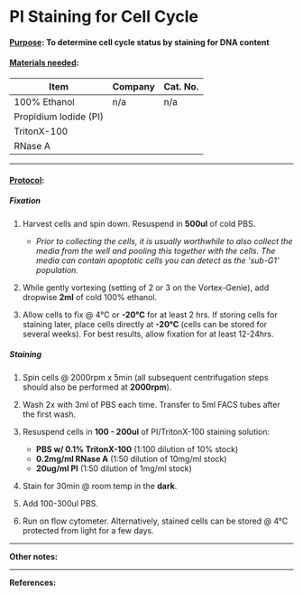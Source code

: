 # PI Staining for Cell Cycle

#### <u>Purpose</u>: To determine cell cycle status by staining for DNA content

#### <u>Materials needed</u>:
| Item                                              | Company       | Cat. No.           |
| ------------------------------------------------- | ------------- | ------------------ |
| 100% Ethanol | n/a | n/a |
| Propidium Iodide (PI) |  |  |
| TritonX-100 |  |  |
| RNase A |  |  |

---
#### <u>Protocol</u>:

##### Fixation

1. Harvest cells and spin down. Resuspend in **500ul** of cold PBS. 
	- *Prior to collecting the cells, it is usually worthwhile to also collect the media from the well and pooling this together with the cells. The media can contain apoptotic cells you can detect as the 'sub-G1' population.*

2. While gently vortexing (setting of 2 or 3 on the Vortex-Genie), add dropwise **2ml** of cold 100% ethanol.

3. Allow cells to fix @ 4&deg;C or **-20&deg;C** for at least 2 hrs. If storing cells for staining later, place cells directly at  **-20&deg;C** (cells can be stored for several weeks).  For best results, allow fixation for at least 12-24hrs.


##### Staining

1. Spin cells @ 2000rpm x 5min (all subsequent centrifugation steps should also be performed at **2000rpm**).

2. Wash 2x with 3ml of PBS each time. Transfer to 5ml FACS tubes after the first wash.

3. Resuspend cells in **100 - 200ul** of PI/TritonX-100 staining solution:
	- **PBS w/ 0.1% TritonX-100**    (1:100 dilution of 10% stock)
	- **0.2mg/ml RNase A**    (1:50 dilution of 10mg/ml stock)
	- **20ug/ml PI**         (1:50 dilution of 1mg/ml stock)

4. Stain for 30min @ room temp in the **dark**.

5. Add 100-300ul PBS. 

6. Run on flow cytometer. Alternatively, stained cells can be stored @ 4&deg;C protected from light for a few days.

---
**Other notes:**

---
**References:**




